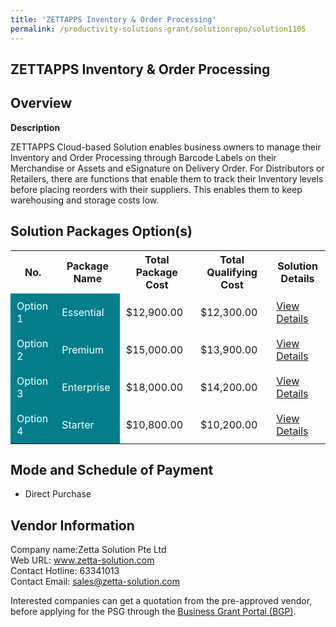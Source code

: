 ```yaml
---
title: 'ZETTAPPS Inventory & Order Processing'
permalink: /productivity-solutions-grant/solutionrepo/solution1105
---
```


## ZETTAPPS Inventory & Order Processing

## Overview

**Description**

ZETTAPPS Cloud-based Solution enables business owners to manage their Inventory and Order Processing through Barcode Labels on their Merchandise or Assets and eSignature on Delivery Order. 
For Distributors or Retailers, there are functions that enable them to track their Inventory levels before placing reorders with their suppliers. This enables them to keep warehousing and storage costs low.

## Solution Packages Option(s)

<table>
<tr>
<th><b>No.</b></th>
<th><b>Package Name</b></th>
<th><b>Total Package Cost</b></th>
<th><b>Total Qualifying Cost</b></th>
<th><b>Solution Details</b></th>
</tr>
<tr>
<td style='padding: 10px; background-color: #037E8A; color: #FFFFFF;'>Option 1</td>
<td style='padding: 10px; background-color: #037E8A; color: #FFFFFF;'>Essential</td>
<td style='padding: 10px;'>$12,900.00</td>
<td style='padding: 10px;'>$12,300.00</td>
<td style='padding: 10px;'><a href='/images/psg/Zetta_Desensitised_Annex_3_Part_1.pdf' target='_blank'>View Details</a></td>
</tr>
<tr>
<td style='padding: 10px; background-color: #037E8A; color: #FFFFFF;'>Option 2</td>
<td style='padding: 10px; background-color: #037E8A; color: #FFFFFF;'>Premium</td>
<td style='padding: 10px;'>$15,000.00</td>
<td style='padding: 10px;'>$13,900.00</td>
<td style='padding: 10px;'><a href='/images/psg/Zetta_Desensitised_Annex_3_Part_2.pdf' target='_blank'>View Details</a></td>
</tr>
<tr>
<td style='padding: 10px; background-color: #037E8A; color: #FFFFFF;'>Option 3</td>
<td style='padding: 10px; background-color: #037E8A; color: #FFFFFF;'>Enterprise</td>
<td style='padding: 10px;'>$18,000.00</td>
<td style='padding: 10px;'>$14,200.00</td>
<td style='padding: 10px;'><a href='/images/psg/Zetta_Desensitised_Annex_3_Part_3.pdf' target='_blank'>View Details</a></td>
</tr>
<tr>
<td style='padding: 10px; background-color: #037E8A; color: #FFFFFF;'>Option 4</td>
<td style='padding: 10px; background-color: #037E8A; color: #FFFFFF;'>Starter</td>
<td style='padding: 10px;'>$10,800.00</td>
<td style='padding: 10px;'>$10,200.00</td>
<td style='padding: 10px;'><a href='/images/psg/Zetta_Desensitised_Annex_3_Part_4.pdf' target='_blank'>View Details</a></td>
</tr>
</table>

## Mode and Schedule of Payment

 - Direct Purchase

## Vendor Information

 Company name:Zetta Solution Pte Ltd<br>Web URL: www.zetta-solution.com <br>Contact Hotline: 63341013 <br>Contact Email: sales@zetta-solution.com 

Interested companies can get a quotation from the pre-approved vendor, before applying for the PSG through the <a href='https://www.businessgrants.gov.sg/' target='_blank' rel='noopener'>Business Grant Portal (BGP)</a>.

<script src="/jquery/resize-tables.js"></script>
